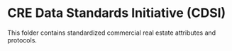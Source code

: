 # CRE Data Standards Initiative (CDSI)
This folder contains standardized commercial real estate attributes and protocols.
